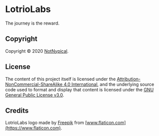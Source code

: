 
# LotrioLabs

The journey is the reward.


## Copyright

Copyright &copy; 2020 [NotNypical](https://notnypical.github.io).


## License

The content of this project itself is licensed under the [Attribution-NonCommercial-ShareAlike 4.0 International](https://creativecommons.org/licenses/by-nc-sa/4.0/), and the underlying source code used to format and display that content is licensed under the [GNU General Public License v3.0](LICENSE).


## Credits

LotrioLabs logo made by [Freepik](https://www.flaticon.com/authors/freepik) from [www.flaticon.com](https://www.flaticon.com).
